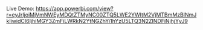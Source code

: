 Live Demo: https://app.powerbi.com/view?r=eyJrIjoiMjVmNWEyMDQtZTMyNC00ZTQ5LWE2YWItM2VjMTBmMzBlNmJkIiwidCI6IjhiMGY3ZmFiLWRkN2YtNGZhYi1hYzU5LTQ3N2ZlNDFiNjhjYyJ9
